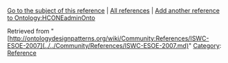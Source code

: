 [Go to the subject of this reference](../../Ontology/HCONEadminOnto.md "Ontology:HCONEadminOnto") | [All references](../../Community/References.1.md "Community:References") | [Add another reference to Ontology:HCONEadminOnto](http://ontologydesignpatterns.org/wiki/Special:AddData/Reference?Reference[Subject]=Ontology:HCONEadminOnto&subject=Ontology:HCONEadminOnto)


Retrieved from "[http://ontologydesignpatterns.org/wiki/Community:References/ISWC-ESOE-2007](../../Community/References/ISWC-ESOE-2007.md)"
 [Category](http://ontologydesignpatterns.org/wiki/Special:Categories "Special:Categories"): [Reference](../../Category/Reference.md "Category:Reference")